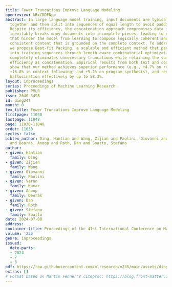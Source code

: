 ```yaml
---
title: Fewer Truncations Improve Language Modeling
openreview: kRxCDDFNpp
abstract: In large language model training, input documents are typically concatenated
  together and then split into sequences of equal length to avoid padding tokens.
  Despite its efficiency, the concatenation approach compromises data integrity—it
  inevitably breaks many documents into incomplete pieces, leading to excessive truncations
  that hinder the model from learning to compose logically coherent and factually
  consistent content that is grounded on the complete context. To address the issue,
  we propose Best-fit Packing, a scalable and efficient method that packs documents
  into training sequences through length-aware combinatorial optimization. Our method
  completely eliminates unnecessary truncations while retaining the same training
  efficiency as concatenation. Empirical results from both text and code pre-training
  show that our method achieves superior performance (e.g., +4.7% on reading comprehension;
  +16.8% in context following; and +9.2% on program synthesis), and reduces closed-domain
  hallucination effectively by up to 58.3%.
layout: inproceedings
series: Proceedings of Machine Learning Research
publisher: PMLR
issn: 2640-3498
id: ding24f
month: 0
tex_title: Fewer Truncations Improve Language Modeling
firstpage: 11030
lastpage: 11048
page: 11030-11048
order: 11030
cycles: false
bibtex_author: Ding, Hantian and Wang, Zijian and Paolini, Giovanni and Kumar, Varun
  and Deoras, Anoop and Roth, Dan and Soatto, Stefano
author:
- given: Hantian
  family: Ding
- given: Zijian
  family: Wang
- given: Giovanni
  family: Paolini
- given: Varun
  family: Kumar
- given: Anoop
  family: Deoras
- given: Dan
  family: Roth
- given: Stefano
  family: Soatto
date: 2024-07-08
address:
container-title: Proceedings of the 41st International Conference on Machine Learning
volume: '235'
genre: inproceedings
issued:
  date-parts:
  - 2024
  - 7
  - 8
pdf: https://raw.githubusercontent.com/mlresearch/v235/main/assets/ding24f/ding24f.pdf
extras: []
# Format based on Martin Fenner's citeproc: https://blog.front-matter.io/posts/citeproc-yaml-for-bibliographies/
---
```


